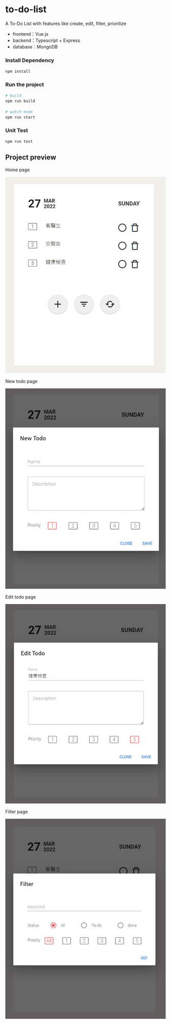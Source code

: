 # to-do-list
A To-Do List with features like create, edit, filter, prioritize
- frontend：Vue.js
- backend：Typescript + Express
- database：MongoDB

### **Install Dependency**

```bash
npm install
```

### Ru**n the project**

```bash
# build
npm run build

# watch mode
npm run start
```

### Unit Test

```bash
npm run test
```

## ****Project preview****

Home page

![home.jpg](./preview/home.jpg)

New todo page

![add.jpg](./preview/add.jpg)

Edit todo page

![edit.jpg](./preview/edit.jpg)

Filter page

![filter.jpg](./preview/filter.jpg)